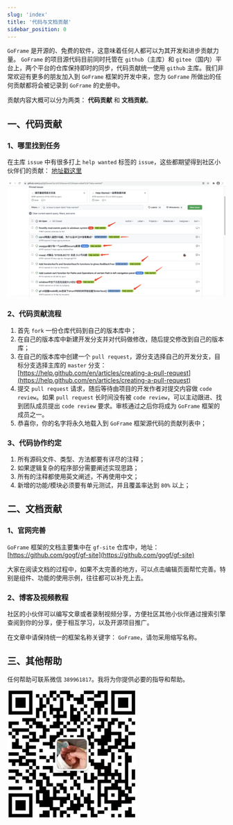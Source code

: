 ```yaml
---
slug: 'index'
title: '代码与文档贡献'
sidebar_position: 0
---
```


`GoFrame` 是开源的、免费的软件，这意味着任何人都可以为其开发和进步贡献力量。 `GoFrame` 的项目源代码目前同时托管在 `github`（主库）和 `gitee`（国内）平台上，两个平台的仓库保持即时的同步，代码贡献统一使用 `github` 主库。我们非常欢迎有更多的朋友加入到 `GoFrame` 框架的开发中来，您为 `GoFrame` 所做出的任何贡献都将会被记录到 `GoFrame` 的史册中。

贡献内容大概可以分为两类： **代码贡献** 和 **文档贡献**。

## 一、代码贡献

### 1、哪里找到任务

在主库 `issue` 中有很多打上 `help wanted` 标签的 `issue`，这些都期望得到社区小伙伴们的贡献： [地址戳这里](https://github.com/gogf/gf/issues?q=is%3Aissue+is%3Aopen+label%3A%22help+wanted%22)

![](../static/markdown/3138f105d604376eec1a9ec583359ec3.png)

### 2、代码贡献流程

1. 首先 `fork` 一份仓库代码到自己的版本库中；
2. 在自己的版本库中新建开发分支并对代码做修改，随后提交修改到自己的版本库；
3. 在自己的版本库中创建一个 `pull request`，源分支选择自己的开发分支，目标分支选择主库的 `master` 分支： [https://help.github.com/en/articles/creating-a-pull-request](https://help.github.com/en/articles/creating-a-pull-request)
4. 提交 `pull request` 请求，随后等待由项目的开发作者对提交内容做 `code review`。如果 `pull request` 长时间没有被 `code review`，可以主动跟进、找到团队成员提出 `code review` 要求。审核通过之后你将成为 `GoFrame` 框架的成员之一。
5. 恭喜你，你的名字将永久地载入到 `GoFrame` 框架源代码的贡献列表中；

### 3、代码协作约定

1. 所有源码文件、类型、方法都要有详尽的注释；
2. 如果逻辑复杂的程序部分需要阐述实现思路；
3. 所有的注释都使用英文阐述，不再使用中文；
4. 新增的功能/模块必须要有单元测试，并且覆盖率达到 `80%` 以上；

## 二、文档贡献

### 1、官网完善

`GoFrame` 框架的文档主要集中在 `gf-site` 仓库中，地址： [https://github.com/gogf/gf-site](https://github.com/gogf/gf-site)

大家在阅读文档的过程中，如果不太完善的地方，可以点击编辑页面帮忙完善。特别是组件、功能的使用示例，往往都可以补充上去。

### 2、博客及视频教程

社区的小伙伴可以编写文章或者录制视频分享，方便社区其他小伙伴通过搜索引擎查阅到你的分享，便于相互学习，以及开源项目推广。

在文章中请保持统一的框架名称关键字： `GoFrame`，请勿采用缩写名称。

## 三、其他帮助

任何帮助可联系微信 `389961817`。我将为你提供必要的指导和帮助。

![img.png](img.png)